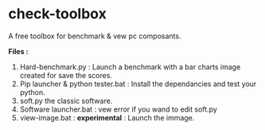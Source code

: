 # check-toolbox

A free toolbox for benchmark & vew pc composants.

**Files :**
1. Hard-benchmark.py : Launch a benchmark with a bar charts image created for save the scores.
2. Pip launcher & python tester.bat : Install the dependancies and test your python.
3. soft.py the classic software.
4. Software launcher.bat : vew error if you wand to edit soft.py
5. view-image.bat : ____experimental____ : Launch the immage. 
